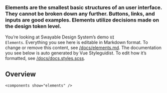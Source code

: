 ### Elements are the smallest basic structures of an user interface. They cannot be broken down any further. Buttons, links, and inputs are good examples. Elements utilize decisions made on the design token level.

You’re looking at Swayable Design System’s demo <code>UI Elements</code>. Everything you see here is editable in Markdown format. To change or remove this content, see [/docs/elements.md](https://github.com/viljamis/vue-design-system/blob/master/docs/elements.md). The documentation you see below is auto generated by Vue Styleguidist. To edit how it’s formatted, see [/docs/docs.styles.scss](https://github.com/viljamis/vue-design-system/blob/master/docs/docs.styles.scss).

## Overview

```
<components show="elements" />
```
